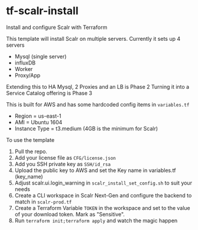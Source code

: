 # tf-scalr-install
Install and configure Scalr with Terraform

This template will install Scalr on multiple servers. Currently it sets up 4 servers

* Mysql (single server)
* influxDB
* Worker
* Proxy/App

Extending this to HA Mysql, 2 Proxies and an LB is Phase 2
Turning it into a Service Catalog offering is Phase 3

This is built for AWS and has some hardcoded config items in `variables.tf`

* Region = us-east-1
* AMI = Ubuntu 1604
* Instance Type = t3.medium (4GB is the minimum for Scalr)

To use the template

1. Pull the repo.
2. Add your license file as `CFG/license.json`
3. Add you SSH private key as `SSH/id_rsa`
4. Upload the public key to AWS and set the Key name in variables.tf (key_name)
5. Adjust scalr.ui.login_warning in `scalr_install_set_config.sh` to suit your needs
6. Create a CLI workspace in Scalr Next-Gen and configure the backend to match in `scalr-prod.tf`
7. Create a Terraform Variable `TOKEN` in the workspace and set to the value of your download token. Mark as "Sensitive".
8. Run `terraform init;terraform apply` and watch the magic happen

